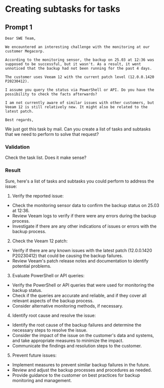 # Creating subtasks for tasks

## Prompt 1

```
Dear SWE Team,

We encountered an interesting challenge with the monitoring at our customer Megacorp.

According to the monitoring sensor, the backup on 25.03 at 12:36 was supposed to be successful, but it wasn't. As a result, it went unnoticed that the backup had not been running for the past 4 days.

The customer uses Veeam 12 with the current patch level (12.0.0.1420 P20230412).

I assume you query the status via PowerShell or API. Do you have the possibility to check the facts afterwards?

I am not currently aware of similar issues with other customers, but Veeam 12 is still relatively new. It might also be related to the latest patch.

Best regards,
```

We just got this task by mail. Can you create a list of tasks and subtasks that we need to perform to solve that request?

### Validation

Check the task list. Does it make sense?

### Result

Sure, here's a list of tasks and subtasks you could perform to address the issue:

1. Verify the reported issue:

- Check the monitoring sensor data to confirm the backup status on 25.03 at 12:36.
- Review Veeam logs to verify if there were any errors during the backup process.
- Investigate if there are any other indications of issues or errors with the backup process.

2. Check the Veeam 12 patch:

- Verify if there are any known issues with the latest patch (12.0.0.1420 P20230412) that could be causing the backup failures.
- Review Veeam's patch release notes and documentation to identify potential problems.

3. Evaluate PowerShell or API queries:

- Verify the PowerShell or API queries that were used for monitoring the backup status.
- Check if the queries are accurate and reliable, and if they cover all relevant aspects of the backup process.
- Consider alternative monitoring methods, if necessary.

4. Identify root cause and resolve the issue:

- Identify the root cause of the backup failures and determine the necessary steps to resolve the issue.
- Consider the impact of the issue on the customer's data and systems, and take appropriate measures to minimize the impact.
- Communicate the findings and resolution steps to the customer.

5. Prevent future issues:

- Implement measures to prevent similar backup failures in the future.
- Review and adjust the backup processes and procedures as needed.
- Provide guidance to the customer on best practices for backup monitoring and management.
